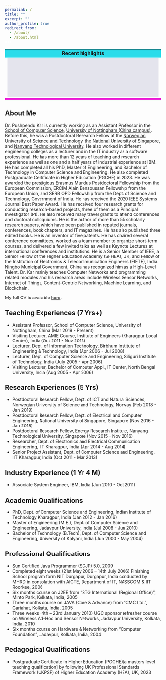```yaml
---
permalink: /
title: "" 
excerpt: ""
author_profile: true
redirect_from: 
  - /about/
  - /about.html
---
```


<table>
                                       <tr>
<td bgcolor="#2ADCEA" height="25px" align="center">
<b>Recent highlights</b>
</td>
</tr>
<tr>
<td>
<div align="center" style="background-color:#e4e4ed" width="80%">
<marquee id='scroll_news' style="position: related;" onMouseOver="document.getElementById('scroll_news').stop();" onMouseOut="document.getElementById('scroll_news').start();" scrollamount="2" scrolldelay="100" direction="up" loop="true" height="125" width="100%" >
<font size="+.5">
<!--YOUR SCROLL CONTENT HERE-->
<p align="left" class="infotxt" >

[September, 2023] Awarded  Fellow of The Institution of Electronics & Telecommunication Engineers (<b>FIETE</b>), India, 2023.
<br><br>
[September, 2023] I am serving as <b>General Chair</b> at the 3rd International Conference on 3D Immersion, Interaction and Multi-sensory Experiences (ICDIIME 2024), 26-28 June 2024, Madrid, Spain.
<br><br>
[August, 2023] Our paper titled "Design of a Blockchain-based Secure Health Monitoring System Using Decentralized Machine Learning Technique" accepted in <b>IEEE Communications Magazine</b>.
<br><br>
[August, 2023] Awarded an <b>Excellent Performance</b> rating for overall academic performance in the 2022-2023 academic year at the University of Nottingham Ningbo China.
<br><br>
[August, 2023] Delivered <b>Keynote Speech</b> at International Conference on Image, Algorithms and Artificial Intelligence (ICIAAI2023), Singapore, 11th August 2023.
<br><br>
[August, 2023] Happy to share that our paptent titled "An Advanced Wireless Sensor Network System and Method for Accurate Information Gathering form a Radiation Affected Area" has <b>granted</b> on 3rd August 2023.
<br><br>
[July, 2023] I  have elevated to the <b>Senior Fellow of Higher Education Academy (SFHEA)</b>, UK
<br><br>
[July, 2023] Our paper “Intelligent Traffic Prediction by Combining Weather and Road Traffic Condition Information: a deep learning-based approach” accepted in <b>International Journal of Intelligent Transportation Systems Research (Springer)</b>
<br><br>
[June, 2023] I have completed <b>Postgraduate Certificate in Higher Education (PGCHE)</b>[a masters level teaching qualification] by following UK Professional Standards Framework (UKPSF) of Higher Education Academy (HEA), UK
<br><br>
[June, 2023] I am serving as <b>Publication Chair</b> at the 2nd International Conference on Computer, Internet of Things and Control
Engineering (CITCE 2023), 3 - 5 November 2023, Leicester, UK.
<br><br>
[May, 2023] I am serving as <b>Program Committee Chair</b> at the International Conference on Images, Algorithms and Artificial Intelligence, Aug 11 – 13 Aug 2023, Singapore
<br><br>
[Dec, 2022] I am serving as <b>General Chair</b> at the 2nd International Conference on 3D Immersion, Interaction and Multi-sensory Experiences (ICDIIME 2023), 27-29 June 2023, Madrid, Spain
<br><br>
[Oct, 2022] Delivered <b>Keynote Speech</b> at International Conference on Mechatronics and Automation Technology (ICMAT2022), Wuhan, China.
<br><br>
[Aug, 2022] I am serving as <b>Publication Chair</b> at 2nd International Conference on Computer, Internet of Things and Control Engineering (CITCE 2022), 11 - 13 November 2022, Sanya, China.
<br><br>
[Aug, 2022] Delivered <b>Keynote Speech</b> at 2nd International Conference on Computer, Remote Sensing, and Aerospace (CRSA2022), Virtual.
<br><br>
[Aug, 2022] Happy to share that our paper titled "<b>An Efficient Producer Mobility Management Technique for Real-time Communication in NDN-based Remote Health Monitoring Systems</b>" has been accepted in <b>Smart Health (Elsevier)</b> !
<br><br>
[Aug, 2022] Happy to share that our paper titled "<b>DMACN: A Dynamic Multi-Attribute Caching Mechanism for NDN-Based Remote Health Monitoring System</b>" has been accepted in <b>IEEE Transactions on Computers</b> !
<br><br>
[Aug, 2022] Happy to share that our paper titled "<b>An Intelligent Lighting Control System for Individual Visual Comfort and Energy Savings in Buildings</b>" has been accepted in <b>Journal of Reliable Intelligent Environments (Springer)</b> !
<br><br>
[July, 2022] Joined as a <b>Review Editor</b> in the editorial board of <b>Frontiers in the Internet of Things - IoT Services and Applications</b>.
<br><br>
[June, 2022] Joined as a <b>Review Editor</b> in the editorial board of <b>Frontiers in Energy Efficiency - Energy Efficiency Applications</b>.
<br><br>
[June, 2022] Delivered <b>Keynote Speech</b> at Faculty Development Programme, Sharda University, India.
<br><br>
[Mar, 2022] Happy to share that our two papers have been accepted in <b>22nd IEEE/ACIS ICIS 2022</b> !
<br><br>
[Mar, 2022] Happy to share that our paper titled "<b>Are Fake Images Bothering You on Social Network? Let’s Detect Them Using Recurrent Neural Network</b>" has been accepted in <b>IEEE TCSS</b> !
<br><br>
[Dec, 2021] Happy to share that I become <b>Fellow of Higher Education Academy (FHEA)</b>, UK !
<br><br>
[August, 2021] Happy to share that I have been received <b>Spot Award</b> for teaching excellence and effective services to The University of Nottingham Ningbo China !
<br><br>
[July, 2021] Happy to share that I have been recognized as the <b>High Level Talent</b> by Ningbo Municipal Government, China !
<br><br>
  
<!--YOUR SCROLL CONTENT HERE-->
  
</p>
</font> </marquee></div>
</td>
</tr>
<tr style="background-color:#e4e4ed">
<td bgcolor="#EA2AD6" height="1px">
</td></tr>
</table>


About Me
------
Dr. Pushpendu Kar is currently working as an Assistant Professor in the [School of Computer Science](https://www.nottingham.edu.cn/en/science-engineering/departments-schools/cs/home.aspx), [University of Nottingham (China campus)](https://www.nottingham.edu.cn/en/). Before this, he was a Postdoctoral Research Fellow at the [Norwegian University of Science and Technology](https://www.ntnu.edu/), the [National University of Singapore](https://www.nus.edu.sg/), and [Nanyang Technological University](https://www.ntu.edu.sg/). He also worked in different engineering colleges as a lecturer and in the IT industry as a software professional. He has more than 12 years of teaching and research experience as well as one and a half years of industrial experience at IBM. He has completed all his PhD, Master of Engineering, and Bachelor of Technology in Computer Science and Engineering. He also completed Postgraduate Certificate in Higher Education (PGCHE) in 2023. He was awarded the prestigious Erasmus Mundus Postdoctoral Fellowship from the European Commission, ERCIM Alain Bensoussan Fellowship from the European Union, and SERB OPD Fellowship from the Dept. of Science and Technology, Government of India. He has received the 2020 IEEE Systems Journal Best Paper Award. He has received four research grants for conducting research-based projects, three of them as a Principal Investigator (PI). He also received many travel grants to attend conferences and doctoral colloquiums. He is the author of more than 55 scholarly research papers, which have been published in reputed journals, conferences, book chapters, and IT magazines. He has also published three edited books. He is an inventor of five patents. He has chaired several conference committees, worked as a team member to organize short-term courses, and delivered a few invited talks as well as Keynote Lectures at international conferences and institutions. He is a Senior Member of IEEE, a Senior Fellow of the Higher Education Academy (SFHEA), UK, and Fellow of the Institution of Electronics & Telecommunication Engineers (FIETE), India. Ningbo Municipal Government, China has recognized him as a High-Level Talent. Dr. Kar mainly teaches Computer Networks and programming related modules and his research areas include Wireless Sensor Networks, Internet of Things, Content-Centric Networking, Machine Learning, and Blockchain.

My full CV is available [here](/files/Pushpendu_Kar_CV.pdf).

Teaching Experiences (7 Yrs+)
------
<ul>
  <li>Assistant Professor, School of Computer Science, University of Nottingham, China (Mar 2019 - Present)</li>
  <li>Visiting Lecturer, AMIE Course, Institute of Engineers (Kharagpur Local Center), India (Oct 2011 - Nov 2013)</li>
  <li>Lecturer, Dept. of Information Technology, Birbhum Institute of Engineering & Technology, India (Apr 2006 - Jul 2008)</li>
  <li>Lecturer, Dept. of Computer Science and Engineering, Siliguri Institute of Technology, India (July 2005 - Apr 2006)</li>
  <li>Visiting Lecturer, Bachelor of Computer Appl., IT Center, North Bengal University, India (Aug 2005 - Apr 2006)</li>
</ul>

Research Experiences (5 Yrs)
------
<ul>
  <li>Postdoctoral Research Fellow, Dept. of ICT and Natural Sciences, Norwegian University of Science and Technology, Norway (Feb 2018 - Jan 2019)</li>
  <li>Postdoctoral Research Fellow, Dept. of Electrical and Computer Engineering, National University of Singapore, Singapore (Nov 2016 - Jan 2018)</li>
  <li>Postdoctoral Research Fellow, Energy Research Institute, Nanyang Technological University, Singapore (Nov 2015 - Nov 2016)</li>
  <li>Researcher, Dept. of Electronics and Electrical Communication Engineering, IIT Kharagpur, India (Apr 2014 - Aug 2014)</li>
  <li>Senior Project Assistant, Dept. of Computer Science and Engineering, IIT Kharagpur, India (Oct 2011 - Mar 2013)</li>
</ul>

Industry Experience (1 Yr 4 M)
------
<ul>
  <li>Associate System Engineer, IBM, India (Jun 2010 - Oct 2011)</li>
</ul>

Academic Qualifications
------
<ul>
  <li>PhD, Dept. of Computer Science and Engineering, Indian Institute of Technology Kharagpur, India (Jan 2012 - Jan 2016)</li>
  <li>Master of Engineering (M.E.), Dept. of Computer Science and Engineering, Jadavpur University, India (Jul 2008 - Jun 2010)</li>
  <li>Bachelor of Technology (B.Tech), Dept. of Computer Science and Engineering, University of Kalyani, India (Jun 2000 - May 2004)</li>
</ul>

Professional Qualifications
------
<ul>
  <li>Sun Certified Java Programmer (SCJP) 5.0, 2009</li>
  <li>Completed eight weeks (21st May 2006 – 14th July 2006) Finishing School program form NIT Durgapur, Durgapur, India conducted by MHRD in consolation with AICTE, Department of IT, NASSCOM & IIT Roorkee, 2006</li>
  <li>Six months course on J2EE from “STG International (Regional Office)”, Minto Park, Kolkata, India, 2005</li>
  <li>Three months course on JAVA (Core & Advance) from “CMC Ltd.”, Gariahat, Kolkata, India, 2005</li>
  <li>Three weeks (4th – 23rd January 2010) UGC sponsor refresher course on Wireless Ad-Hoc and Sensor Networks, Jadavpur University, Kolkata, India, 2010</li>
  <li>Six months course on Hardware & Networking from “Computer Foundation”, Jadavpur, Kolkata, India, 2004</li>
</ul>

Pedagogical Qualifications
------
<ul>
  <li>Postgraduate Certificate in Higher Education (PGCHE)[a masters level teaching qualification] by following UK Professional Standards Framework (UKPSF) of Higher Education Academy (HEA), UK, 2023</li>
</ul>
